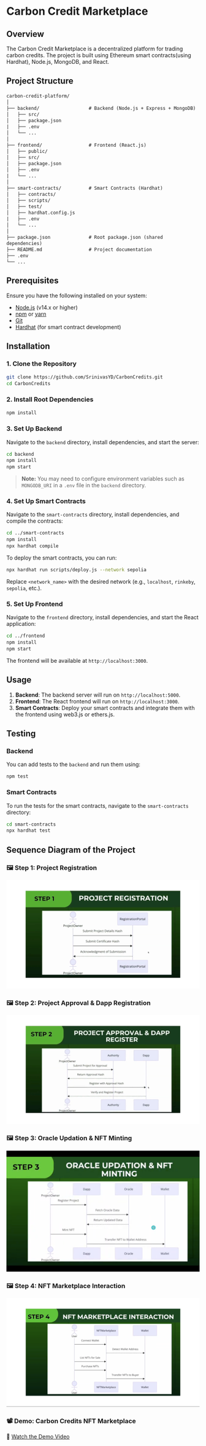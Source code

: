 # Carbon Credit Marketplace

## Overview

The Carbon Credit Marketplace is a decentralized platform for trading carbon credits. The project is built using Ethereum smart contracts(using Hardhat), Node.js, MongoDB, and React.

## Project Structure

```plaintext
carbon-credit-platform/
│
├── backend/                  # Backend (Node.js + Express + MongoDB)
│   ├── src/
│   ├── package.json
|   ├── .env
│   └── ...
│
├── frontend/                 # Frontend (React.js)
│   ├── public/
│   ├── src/
│   ├── package.json
│   ├── .env
|   └── ...
│
├── smart-contracts/          # Smart Contracts (Hardhat)
│   ├── contracts/
│   ├── scripts/
│   ├── test/
│   ├── hardhat.config.js
|   ├── .env
│   └── ...
│
├── package.json              # Root package.json (shared dependencies)
├── README.md                 # Project documentation
├── .env
└── ...
```

## Prerequisites

Ensure you have the following installed on your system:

- [Node.js](https://nodejs.org/) (v14.x or higher)
- [npm](https://www.npmjs.com/) or [yarn](https://yarnpkg.com/)
- [Git](https://git-scm.com/)
- [Hardhat](https://hardhat.org/) (for smart contract development)

## Installation

### 1. Clone the Repository

```bash
git clone https://github.com/SrinivasYD/CarbonCredits.git
cd CarbonCredits
```

### 2. Install Root Dependencies

```bash
npm install
```

### 3. Set Up Backend

Navigate to the `backend` directory, install dependencies, and start the server:

```bash
cd backend
npm install
npm start
```

> **Note:** You may need to configure environment variables such as `MONGODB_URI` in a `.env` file in the `backend` directory.

### 4. Set Up Smart Contracts

Navigate to the `smart-contracts` directory, install dependencies, and compile the contracts:

```bash
cd ../smart-contracts
npm install
npx hardhat compile
```

To deploy the smart contracts, you can run:

```bash
npx hardhat run scripts/deploy.js --network sepolia
```

Replace `<network_name>` with the desired network (e.g., `localhost`, `rinkeby`, `sepolia`, etc.).

### 5. Set Up Frontend

Navigate to the `frontend` directory, install dependencies, and start the React application:

```bash
cd ../frontend
npm install
npm start
```

The frontend will be available at `http://localhost:3000`.

## Usage

1. **Backend**: The backend server will run on `http://localhost:5000`.
2. **Frontend**: The React frontend will run on `http://localhost:3000`.
3. **Smart Contracts**: Deploy your smart contracts and integrate them with the frontend using web3.js or ethers.js.

## Testing

### Backend

You can add tests to the `backend` and run them using:

```bash
npm test
```

### Smart Contracts

To run the tests for the smart contracts, navigate to the `smart-contracts` directory:

```bash
cd smart-contracts
npx hardhat test
```

## Sequence Diagram of the Project

### 🖼️ **Step 1: Project Registration**

![Project Registration](https://github.com/SrinivasYD/CarbonCredits/blob/7a91df0f02463449580562dbe11b2ad5d4d6ed85/assets/step%201.png)

### 🖼️ **Step 2: Project Approval & Dapp Registration**

![Project Approval & Dapp Registration](https://github.com/SrinivasYD/CarbonCredits/blob/7a91df0f02463449580562dbe11b2ad5d4d6ed85/assets/step%202.png)

### 🖼️ **Step 3: Oracle Updation & NFT Minting**

![Oracle Updation & NFT Minting](https://github.com/SrinivasYD/CarbonCredits/blob/7a91df0f02463449580562dbe11b2ad5d4d6ed85/assets/step%203.png)

### 🖼️ **Step 4: NFT Marketplace Interaction**

![NFT Marketplace Interaction](https://github.com/SrinivasYD/CarbonCredits/blob/7a91df0f02463449580562dbe11b2ad5d4d6ed85/assets/step%204.png)

### 📽️ Demo: Carbon Credits NFT Marketplace

🔗 [Watch the Demo Video](https://drive.google.com/file/d/18Gz9BzF9v_jQi8Vlm-SoCvozb5VEnPj9/view)
